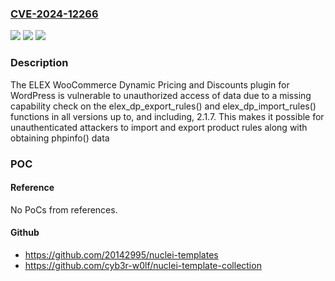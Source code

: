 ### [CVE-2024-12266](https://cve.mitre.org/cgi-bin/cvename.cgi?name=CVE-2024-12266)
![](https://img.shields.io/static/v1?label=Product&message=ELEX%20WooCommerce%20Dynamic%20Pricing%20and%20Discounts&color=blue)
![](https://img.shields.io/static/v1?label=Version&message=*%3C%3D%202.1.7%20&color=brighgreen)
![](https://img.shields.io/static/v1?label=Vulnerability&message=CWE-862%20Missing%20Authorization&color=brighgreen)

### Description

The ELEX WooCommerce Dynamic Pricing and Discounts plugin for WordPress is vulnerable to unauthorized access of data due to a missing capability check on the elex_dp_export_rules() and elex_dp_import_rules() functions in all versions up to, and including, 2.1.7. This makes it possible for unauthenticated attackers to import and export product rules along with obtaining phpinfo() data

### POC

#### Reference
No PoCs from references.

#### Github
- https://github.com/20142995/nuclei-templates
- https://github.com/cyb3r-w0lf/nuclei-template-collection

